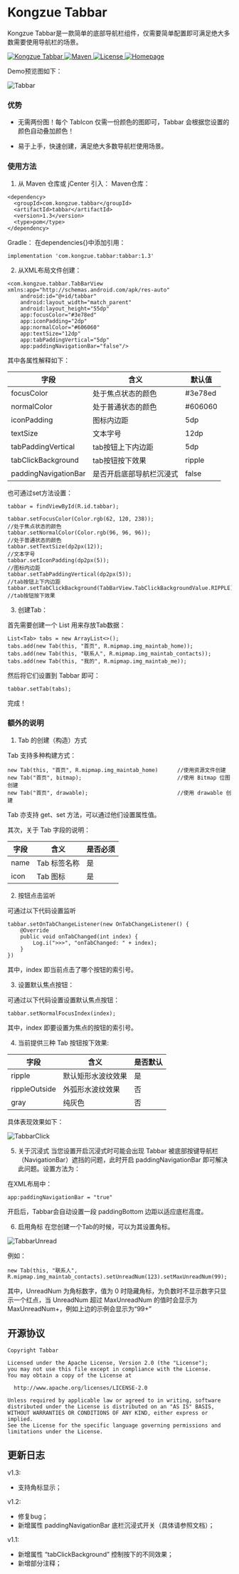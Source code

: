# Kongzue Tabbar
Kongzue Tabbar是一款简单的底部导航栏组件，仅需要简单配置即可满足绝大多数需要使用导航栏的场景。

<a href="https://github.com/kongzue/Tabbar/">
<img src="https://img.shields.io/badge/Tabbar-1.3-green.svg" alt="Kongzue Tabbar">
</a>
<a href="https://bintray.com/myzchh/maven/tabbar/1.3/link">
<img src="https://img.shields.io/badge/Maven-1.3-blue.svg" alt="Maven">
</a>
<a href="http://www.apache.org/licenses/LICENSE-2.0">
<img src="https://img.shields.io/badge/License-Apache%202.0-red.svg" alt="License">
</a>
<a href="http://www.kongzue.com">
<img src="https://img.shields.io/badge/Homepage-Kongzue.com-brightgreen.svg" alt="Homepage">
</a>

Demo预览图如下：

![Tabbar](https://github.com/kongzue/Res/raw/master/app/src/main/res/mipmap-xxxhdpi/Tabbar.png)

### 优势
- 无需两份图！每个 TabIcon 仅需一份颜色的图即可，Tabbar 会根据您设置的颜色自动叠加颜色！

- 易于上手，快速创建，满足绝大多数导航栏使用场景。

### 使用方法

1) 从 Maven 仓库或 jCenter 引入：
Maven仓库：
```
<dependency>
  <groupId>com.kongzue.tabbar</groupId>
  <artifactId>tabbar</artifactId>
  <version>1.3</version>
  <type>pom</type>
</dependency>
```
Gradle：
在dependencies{}中添加引用：
```
implementation 'com.kongzue.tabbar:tabbar:1.3'
```

2) 从XML布局文件创建：
```
<com.kongzue.tabbar.TabBarView xmlns:app="http://schemas.android.com/apk/res-auto"
    android:id="@+id/tabbar"
    android:layout_width="match_parent"
    android:layout_height="55dp"
    app:focusColor="#3e78ed"
    app:iconPadding="2dp"
    app:normalColor="#606060"
    app:textSize="12dp"
    app:tabPaddingVertical="5dp"
    app:paddingNavigationBar="false"/>
```

其中各属性解释如下：

字段 | 含义 | 默认值
---|---|---
focusColor  | 处于焦点状态的颜色  | #3e78ed
normalColor  | 处于普通状态的颜色  | #606060
iconPadding | 图标内边距  | 5dp
textSize  | 文本字号  | 12dp
tabPaddingVertical  | tab按钮上下内边距  | 5dp
tabClickBackground  | tab按钮按下效果  | ripple
paddingNavigationBar | 是否开启底部导航栏沉浸式 | false

也可通过set方法设置：
```
tabbar = findViewById(R.id.tabbar);

tabbar.setFocusColor(Color.rgb(62, 120, 238));                              //处于焦点状态的颜色
tabbar.setNormalColor(Color.rgb(96, 96, 96));                               //处于普通状态的颜色
tabbar.setTextSize(dp2px(12));                                              //文本字号
tabbar.setIconPadding(dp2px(5));                                            //图标内边距
tabbar.setTabPaddingVertical(dp2px(5));                                     //tab按钮上下内边距
tabbar.setTabClickBackground(TabBarView.TabClickBackgroundValue.RIPPLE);    //tab按钮按下效果
```

3) 创建Tab：

首先需要创建一个 List<Tab> 用来存放Tab数据：
```
List<Tab> tabs = new ArrayList<>();
tabs.add(new Tab(this, "首页", R.mipmap.img_maintab_home));
tabs.add(new Tab(this, "联系人", R.mipmap.img_maintab_contacts));
tabs.add(new Tab(this, "我的", R.mipmap.img_maintab_me));
```

然后将它们设置到 Tabbar 即可：
```
tabbar.setTab(tabs);
```

完成！

### 额外的说明
1) Tab 的创建（构造）方式

Tab 支持多种构建方式：
```
new Tab(this, "首页", R.mipmap.img_maintab_home)      //使用资源文件创建
new Tab("首页", bitmap);                              //使用 Bitmap 位图创建
new Tab("首页", drawable);                            //使用 drawable 创建
```
Tab 亦支持 get、set 方法，可以通过他们设置属性值。

其次，关于 Tab 字段的说明：

字段 | 含义 | 是否必须
---|---|---
name  | Tab 标签名称|是
icon  | Tab 图标| 是

2) 按钮点击监听

可通过以下代码设置监听
```
tabbar.setOnTabChangeListener(new OnTabChangeListener() {
    @Override
    public void onTabChanged(int index) {
        Log.i(">>>", "onTabChanged: " + index);
    }
})
```
其中，index 即当前点击了哪个按钮的索引号。

3) 设置默认焦点按钮：

可通过以下代码设置设置默认焦点按钮：
```
tabbar.setNormalFocusIndex(index);
```
其中，index 即要设置为焦点的按钮的索引号。

4) 当前提供三种 Tab 按钮按下效果:

字段 | 含义 | 是否默认
---|---|---
ripple  | 默认矩形水波纹效果|是
rippleOutside  | 外弧形水波纹效果|否
gray  | 纯灰色| 否

具体表现效果如下：

![TabbarClick](https://github.com/kongzue/Res/raw/master/app/src/main/res/mipmap-xxxhdpi/tabclickbkg.png)

5) 关于沉浸式
当您设置开启沉浸式时可能会出现 Tabbar 被底部按键导航栏（NavigationBar）遮挡的问题，此时开启 paddingNavigationBar 即可解决此问题。设置方法为：

在XML布局中：
```
app:paddingNavigationBar = "true"
```

开启后，Tabbar会自动设置一段 paddingBottom 边距以适应底栏高度。

6) 启用角标
在您创建一个Tab的时候，可以为其设置角标。

![TabbarUnread](https://github.com/kongzue/Res/raw/master/app/src/main/res/mipmap-xxxhdpi/tabbar_unread_demo.png)

例如：
```
new Tab(this, "联系人", R.mipmap.img_maintab_contacts).setUnreadNum(123).setMaxUnreadNum(99);
```
其中，UnreadNum 为角标数字，值为 0 时隐藏角标，为负数时不显示数字只显示一个红点，当 UnreadNum 超过 MaxUnreadNum 的值时会显示为 MaxUnreadNum+，例如上边的示例会显示为“99+”

## 开源协议
```
Copyright Tabbar

Licensed under the Apache License, Version 2.0 (the "License");
you may not use this file except in compliance with the License.
You may obtain a copy of the License at

  http://www.apache.org/licenses/LICENSE-2.0

Unless required by applicable law or agreed to in writing, software
distributed under the License is distributed on an "AS IS" BASIS,
WITHOUT WARRANTIES OR CONDITIONS OF ANY KIND, either express or implied.
See the License for the specific language governing permissions and
limitations under the License.
```

## 更新日志
v1.3:
- 支持角标显示；

v1.2:
- 修复bug；
- 新增属性 paddingNavigationBar 底栏沉浸式开关（具体请参照文档）；

v1.1:
- 新增属性 “tabClickBackground” 控制按下的不同效果；
- 新增部分注释；

